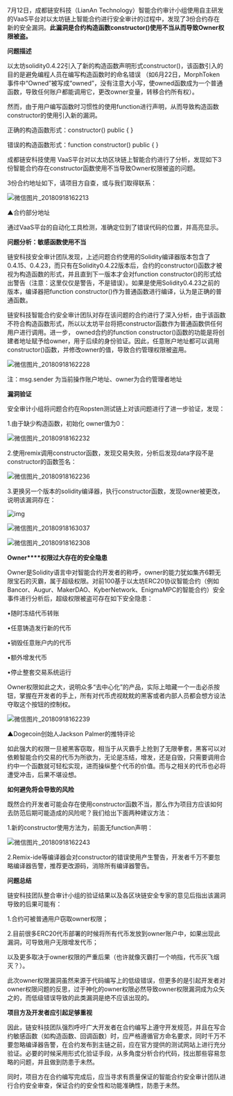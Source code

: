 7月12日，成都链安科技（LianAn Technology）智能合约审计小组使用自主研发的VaaS平台对以太坊链上智能合约进行安全审计的过程中，发现了3份合约存在新的安全漏洞。**此漏洞是合约构造函数constructor()使用不当从而导致Owner权限被盗。**



**问题描述**

 

以太坊solidity0.4.22引入了新的构造函数声明形式constructor()，该函数引入的目的是避免编程人员在编写构造函数时的命名错误 （如6月22日，MorphToken事件中“Owned”被写成“owned”，没有注意大小写，使owned函数成为一个普通函数，导致任何账户都能调用它，更改owner变量，转移合约所有权）。

 

然而，由于用户编写函数时习惯性的使用function进行声明，从而导致构造函数constructor的使用引入新的漏洞。

 

正确的构造函数形式：constructor()  public {    }

错误的构造函数形式：function constructor()  public {    }

 

成都链安科技使用 VaaS平台对以太坊区块链上智能合约进行了分析，发现如下3份智能合约存在constructor函数使用不当导致Owner权限被盗的问题。

 

3份合约地址如下，请项目方自查，或与我们取得联系：



![微信图片_20180918162213](./img/微信图片_20180918162213)

▲合约部分地址

 

通过VaaS平台的自动化工具检测，准确定位到了错误代码的位置，并高亮显示。

 

 

**问题分析：敏感函数使用不当**

 

链安科技安全审计团队发现，上述问题合约使用的Solidity编译器版本包含了0.4.15、0.4.23，而只有在Solidity0.4.22版本后，合约的constructor()函数才被视为构造函数的形式，并且直到下一版本才会对function constructor()的形式给出警告（注意：这里仅仅是警告，不是错误）。如果是使用Solidity0.4.23之前的版本，编译器把function constructor()作为普通函数进行编译，认为是正确的普通函数。

 

链安科技智能合约安全审计团队对存在该问题的合约进行了深入分析，由于该函数不符合构造函数形式，所以以太坊平台将把constructor函数作为普通函数供任何用户进行调用。进一步， owned合约的function constructor()函数的功能是将创建者地址赋予给owner，用于后续的身份验证。因此，任意账户地址都可以调用constructor()函数，并修改owner的值，导致合约管理权限被盗用。

![微信图片_20180918162228](./img/微信图片_20180918162228)

注：msg.sender 为当前操作账户地址、owner为合约管理者地址

 

 

**漏洞验证**

 

安全审计小组将问题合约在Ropsten测试链上对该问题进行了进一步验证，发现：

 

1.由于缺少构造函数，初始化 owner值为0：

![微信图片_20180918162232](./img/微信图片_20180918162232)



2.使用remix调用constructor函数，发现交易失败，分析后发现data字段不是constructor的函数签名：

![微信图片_20180918162236](./img/微信图片_20180918162236)

 

3.更换另一个版本的solidity编译器，执行constructor函数，发现owner被更改，说明该漏洞存在：

![img](file:///C:\Users\ADMINI~1\AppData\Local\Temp\msohtmlclip1\01\clip_image001.gif)

![微信图片_20180918163037](./img/微信图片_20180918163037)

 ![微信图片_20180918162308](./img/微信图片_20180918162308)

**Owner****权限过大存在的安全隐患**

 

Owner是Solidity语言中对智能合约开发者的称呼，owner的能力犹如集齐6颗无限宝石的灭霸，属于超级权限。对前100基于以太坊ERC20协议智能合约（例如Bancor、Augur、MakerDAO、KyberNetwork、EnigmaMPC的智能合约）安全事件进行分析后，超级权限被盗可存在如下安全隐患：

 

•随时冻结代币转账

 

•任意铸造发行新的代币

 

•销毁任意账户内的代币

 

•额外增发代币

 

•停止整套交易系统运行

 

Owner权限如此之大，说明众多“去中心化”的产品，实际上暗藏一个一击必杀按钮，掌握在开发者的手上，所有对代币虎视眈眈的黑客或者内部人员都会想方设法夺取这个按钮的控制权。

 

![微信图片_20180918162239](./img/微信图片_20180918162239)

▲Dogecoin创始人Jackson Palmer的推特评论

 

如此强大的权限一旦被黑客窃取，相当于从灭霸手上抢到了无限拳套，黑客可以对依赖智能合约交易的代币为所欲为，无论是冻结，增发，还是自毁，只需要调用合约中一个函数就可轻松实现，进而操纵整个代币的价值。而与之相关的代币也必将遭受冲击，后果不堪设想。

 

 

**如何避免将会导致的风险**

 

既然合约开发者可能会存在使用constructor函数不当，那么作为项目方应该如何去防范后期可能造成的风险呢？我们给出下面两种建议方法：

 

1.新的constructor使用方法为，前面无function声明：

![微信图片_20180918162243](./img/微信图片_20180918162243)



2.Remix-ide等编译器会对constructor的错误使用产生警告，开发者千万不要忽略编译器告警，推荐更改源码，消除所有编译器警告。

              

                   

**问题总结**

 

链安科技团队整合审计小组的验证结果以及各区块链安全专家的意见后指出该漏洞导致的后果可能有：

 

1.合约可被普通用户窃取owner权限； 

 

2.目前很多ERC20代币部署的时候将所有代币发放到owner账户中，如果出现此漏洞，可导致用户无限增发代币；

 

以及更多取决于owner权限的严重后果（也许就像灭霸打一个响指，代币灰飞烟灭？）。

 

此次owner权限漏洞虽然来源于代码编写上的低级错误，但更多的是引起开发者对owner权限问题的反思，过于神化的owner权限必然导致owner权限漏洞成为众矢之的，而低级错误导致的此类漏洞是绝不应该出现的。

 

 

**项目方及开发者应引起足够重视**

 

因此，链安科技团队强烈呼吁广大开发者在合约编写上遵守开发规范，并且在写合约敏感函数（如构造函数、回调函数）时，应严格遵循官方命名要求，同时千万不要忽略编译器告警，在合约发布到主链之前，应在官方提供的测试网站上进行充分验证。必要的时候采用形式化验证手段，从多角度分析合约代码，找出那些容易忽略的问题，并且做到防患于未然。

 

同时，项目方在合约编写完成后，应当寻求有质量保证的智能合约安全审计团队进行合约安全审查，保证合约的安全性和功能准确性，防患于未然。